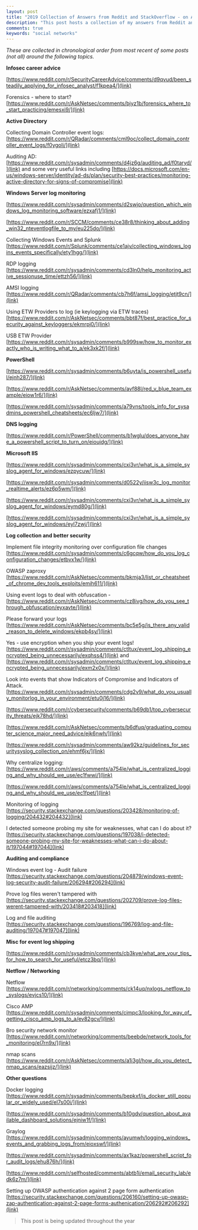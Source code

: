 ```yaml
---
layout: post
title: "2019 Collection of Answers from Reddit and StackOverflow - on Active Directory, Networking, Windows Server, Windows Logging, PowerShell, InfoSec and more"
description: "This post hosts a collection of my answers from Reddit and StackOverflow"
comments: true
keywords: "social networks"
---
```


*These are collected in chronological order from most recent of some posts (not all) around the following topics.*

**Infosec career advice**

[https://www.reddit.com/r/SecurityCareerAdvice/comments/d9qvud/been_steadily_applying_for_infosec_analyst/f1kpea4/](link)

Forensics - where to start? [https://www.reddit.com/r/AskNetsec/comments/bjyz1b/forensics_where_to_start_practicing/emesxi9/](link)

**Active Directory**

Collecting Domain Controller event logs: [https://www.reddit.com/r/QRadar/comments/cml9oc/collect_domain_controller_event_logs/f0ygoli/](link)

Auditing AD: [https://www.reddit.com/r/sysadmin/comments/d4jz6g/auditing_ad/f0taryd/](link) and some very useful links including [https://docs.microsoft.com/en-us/windows-server/identity/ad-ds/plan/security-best-practices/monitoring-active-directory-for-signs-of-compromise](link)

**Windows Server log monitoring**

[https://www.reddit.com/r/sysadmin/comments/d2swjo/question_which_windows_log_monitoring_software/ezxafj1/](link)

[https://www.reddit.com/r/SCCM/comments/ce38r8/thinking_about_adding_win32_nteventlogfile_to_my/eu225do/](link)

Collecting Windows Events and Splunk [https://www.reddit.com/r/Splunk/comments/ce1ajv/collecting_windows_logins_events_specifically/ety1hgg/](link)

RDP logging [https://www.reddit.com/r/sysadmin/comments/cd3ln0/help_monitoring_active_sessionuse_time/ettzh56/](link)

AMSI logging [https://www.reddit.com/r/QRadar/comments/cb7h6f/amsi_logging/etjt9cn/](link)

Using ETW Providers to log (ie keylogging via ETW traces) [https://www.reddit.com/r/AskNetsec/comments/bbt87f/best_practice_for_security_against_keyloggers/ekmrpj0/](link)

USB ETW Provider [https://www.reddit.com/r/sysadmin/comments/b999sw/how_to_monitor_exactly_who_is_writing_what_to_a/ek3xk2f/](link)

**PowerShell**

[https://www.reddit.com/r/sysadmin/comments/b6uyta/is_powershell_useful/ejnh287/](link)

[https://www.reddit.com/r/AskNetsec/comments/avf88l/red_v_blue_team_example/eiow1r6/](link)

[https://www.reddit.com/r/sysadmin/comments/a79vns/tools_info_for_sysadmins_powershell_cheatsheets/ec6ljw7/](link)

**DNS logging**

[https://www.reddit.com/r/PowerShell/comments/b1wglu/does_anyone_have_a_powershell_script_to_turn_on/eioujdg/](link)

**Microsoft IIS**

[https://www.reddit.com/r/sysadmin/comments/cxi3vr/what_is_a_simple_syslog_agent_for_windows/ezpycuw/](link)

[https://www.reddit.com/r/sysadmin/comments/d0522y/iisw3c_log_monitor_realtime_alerts/ez6p5wm/](link)

[https://www.reddit.com/r/sysadmin/comments/cxi3vr/what_is_a_simple_syslog_agent_for_windows/eymd80g/](link)

[https://www.reddit.com/r/sysadmin/comments/cxi3vr/what_is_a_simple_syslog_agent_for_windows/eyl7zwj/](link)

**Log collection and better security**

Implement file integrity monitoring over configuration file changes [https://www.reddit.com/r/sysadmin/comments/c6gcqw/how_do_you_log_configuration_changes/etbvx1w/](link)

OWASP zaproxy [https://www.reddit.com/r/AskNetsec/comments/bkmja3/list_or_cheatsheet_of_chrome_dev_tools_exploits/emih611/](link)

Using event logs to deal with obfuscation - [https://www.reddit.com/r/AskNetsec/comments/cz8ivg/how_do_you_see_through_obfuscation/eyxavte/](link)

Please forward your logs [https://www.reddit.com/r/AskNetsec/comments/bc5e5g/is_there_any_valid_reason_to_delete_windows/ekpb4sy/](link)

Yes - use encryption when you ship your event logs! [https://www.reddit.com/r/sysadmin/comments/ctltux/event_log_shipping_encrypted_being_unnecessarily/exqhss4/](link) and [https://www.reddit.com/r/sysadmin/comments/ctltux/event_log_shipping_encrypted_being_unnecessarily/exm2x0x/](link)

Look into events that show Indicators of Compromise and Indicators of Attack. [https://www.reddit.com/r/sysadmin/comments/cdg2v9/what_do_you_usually_monitorlog_in_your_environment/etu0j16/](link)

[https://www.reddit.com/r/cybersecurity/comments/b69db1/top_cybersecurity_threats/ejk78hd/](link)

[https://www.reddit.com/r/AskNetsec/comments/b6dfuq/graduating_computer_science_major_need_advice/ejk6nwh/](link)

[https://www.reddit.com/r/sysadmin/comments/aw92kz/guidelines_for_securitysyslog_collection_on/ehmf6jx/](link)

Why centralize logging: [https://www.reddit.com/r/aws/comments/a754le/what_is_centralized_logging_and_why_should_we_use/ec1fwwi/](link)

[https://www.reddit.com/r/aws/comments/a754le/what_is_centralized_logging_and_why_should_we_use/ec1fpet/](link)

Monitoring of logging [https://security.stackexchange.com/questions/203428/monitoring-of-logging/204432#204432](link)

I detected someone probing my site for weaknesses, what can I do about it? [https://security.stackexchange.com/questions/197038/i-detected-someone-probing-my-site-for-weaknesses-what-can-i-do-about-it/197044#197044](link)

**Auditing and compliance**

Windows event log - Audit failure [https://security.stackexchange.com/questions/204879/windows-event-log-security-audit-failure/206294#206294](link)

Prove log files weren't tampered with [https://security.stackexchange.com/questions/202709/prove-log-files-werent-tampered-with/203418#203418](link)

Log and file auditing [https://security.stackexchange.com/questions/196769/log-and-file-auditing/197047#197047](link)

**Misc for event log shipping**

[https://www.reddit.com/r/sysadmin/comments/cb3kye/what_are_your_tips_for_how_to_search_for_useful/etcz3bq/](link)

**Netflow / Networking**

Netflow [https://www.reddit.com/r/networking/comments/ck14uq/nxlogs_netflow_to_syslogs/evjcs10/](link)

Cisco AMP [https://www.reddit.com/r/sysadmin/comments/cimpc3/looking_for_way_of_getting_cisco_amp_logs_to_a/ev82gcv/](link)

Bro security network monitor [https://www.reddit.com/r/networking/comments/beebde/network_tools_for_monitoring/el7rn9x/](link)

nmap scans [https://www.reddit.com/r/AskNetsec/comments/a1i3gl/how_do_you_detect_nmap_scans/eazsijz/](link)

**Other questions**

Docker logging [https://www.reddit.com/r/sysadmin/comments/bepkxf/is_docker_still_popular_or_widely_used/el7s00i/](link)

[https://www.reddit.com/r/sysadmin/comments/b10gdv/question_about_available_dashboard_solutions/ejniw1f/](link)

Graylog [https://www.reddit.com/r/sysadmin/comments/ayumwh/logging_windows_events_and_grabbing_logs_from/eioxswf/](link)

[https://www.reddit.com/r/sysadmin/comments/ax1kaz/powershell_script_for_audit_logs/ehu876h/](link)

[https://www.reddit.com/r/selfhosted/comments/abtb1i/email_security_lab/edk6z7m/](link)

Setting up OWASP authentication against 2 page form authentication [https://security.stackexchange.com/questions/206160/setting-up-owasp-zap-authentication-against-2-page-forms-authenication/206292#206292](link)

> This post is being updated throughout the year
